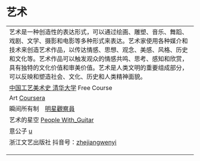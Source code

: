 # 艺术

|                                                                                                                                                                               |
| ----------------------------------------------------------------------------------------------------------------------------------------------------------------------------- |
| 艺术是一种创造性的表达形式，可以通过绘画、雕塑、音乐、舞蹈、戏剧、文学、摄影和电影等多种形式来表达。艺术家使用各种媒介和技术来创造艺术作品，以传达情感、思想、观念、美感、风格、历史和文化等。艺术作品可以触发观众的情感共鸣、思考、感知和欣赏，具有独特的文化价值和审美价值。艺术是人类文明的重要组成部分，可以反映和塑造社会、文化、历史和人类精神面貌。 |
| [中国工艺美术史 清华大学](https://www.youtube.com/playlist?list=PLgvxkXbWub7gBFTCbSnSiVGJJ7ZGnV\_yJ) Free Course                                                                         |
| Art [Coursera](https://www.youtube.com/playlist?list=PLVext98k2evi5NpfMuaayyFPi6kX7AUpr)                                                                                      |
| 瞬间所有制　[明星觀察員](https://www.youtube.com/watch?v=ZSUfyymafhM)                                                                                                                    |
| 艺术的星空 [People With\_Guitar](https://www.youtube.com/playlist?list=PLtUG5I3iHx9zExSAjmh-R6S9OYGTH6tf8)                                                                         |
| 意公子 [u](https://www.youtube.com/@EYart-yigongzi/playlists)                                                                                                                    |
| 浙江文艺出版社 抖音号：[zhejiangwenyi](https://www.douyin.com/user/MS4wLjABAAAA798oPUUs6pf85yX3foN09gVASY02hoPlB85f9qYLBYtJvdDooGjocuDRegUjO9Lt)                                         |
|                                                                                                                                                                               |
|                                                                                                                                                                               |
|                                                                                                                                                                               |
